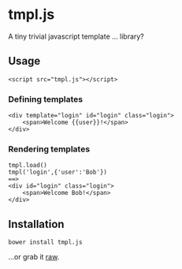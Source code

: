 # tmpl.js

A tiny trivial javascript template ... library?

## Usage

	<script src="tmpl.js"></script>


### Defining templates

    <div template="login" id="login" class="login">
        <span>Welcome {{user}}!</span>
    </div>

### Rendering templates

	tmpl.load()
	tmpl('login',{'user':'Bob'})	
	==>
	<div id="login" class="login">
        <span>Welcome Bob!</span>
    </div>

## Installation

	bower install tmpl.js

…or grab it [raw](https://raw.github.com/asbjornenge/tmpl.js/master/tmpl.js).